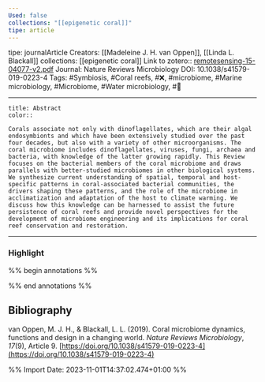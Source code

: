 ```yaml
---
Used: false
collections: "[[epigenetic coral]]"
tipe: article
---
```

tipe: journalArticle
Creators: [[Madeleine J. H. van Oppen]], [[Linda L. Blackall]]
collections: [[epigenetic coral]]
Link to zotero:: [remotesensing-15-04077-v2.pdf](zotero://select/library/items/9Y52A4L5)
Journal: Nature Reviews Microbiology
DOI: 10.1038/s41579-019-0223-4
Tags: #Symbiosis, #Coral reefs, #❌, #microbiome, #Marine microbiology, #Microbiome, #Water microbiology, #📇

---
```ad-note
title: Abstract
color:: 

Corals associate not only with dinoflagellates, which are their algal endosymbionts and which have been extensively studied over the past four decades, but also with a variety of other microorganisms. The coral microbiome includes dinoflagellates, viruses, fungi, archaea and bacteria, with knowledge of the latter growing rapidly. This Review focuses on the bacterial members of the coral microbiome and draws parallels with better-studied microbiomes in other biological systems. We synthesize current understanding of spatial, temporal and host-specific patterns in coral-associated bacterial communities, the drivers shaping these patterns, and the role of the microbiome in acclimatization and adaptation of the host to climate warming. We discuss how this knowledge can be harnessed to assist the future persistence of coral reefs and provide novel perspectives for the development of microbiome engineering and its implications for coral reef conservation and restoration.

```

---
### Highlight

%% begin annotations %%







%% end annotations %%

## Bibliography

van Oppen, M. J. H., & Blackall, L. L. (2019). Coral microbiome dynamics, functions and design in a changing world. _Nature Reviews Microbiology_, _17_(9), Article 9. [https://doi.org/10.1038/s41579-019-0223-4](https://doi.org/10.1038/s41579-019-0223-4)

%% Import Date: 2023-11-01T14:37:02.474+01:00 %%
